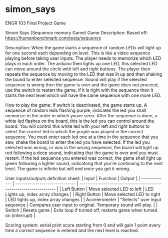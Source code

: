 # simon_says
ENGR 103 Final Project Game


Simon Says (Sequence memory Game)
Game Description:
Based off: https://humanbenchmark.com/tests/sequence

Description:
When the game starts a sequence of random LEDs will light up for one second each depending on level. This is like a video sequence playing before taking user inputs. The player needs to memorize which LED plays in each order. The arduino then lights up one LED, this selected LED can move around the circle with left and right buttons. The player then repeats the sequence by moving to the LED that was lit up and then shaking the board to enter selected sequence. Sound will play if the selected sequence is wrong then the game is over and the game does not proceed, use the switch to restart the game, if it is right with the sequence then it starts the next level which will have the same sequence with one more LED.

How to play the game:
If switch is deactivated, the game starts up. A sequence of random leds flashing purple, indicates the led you shall memorize in the order in which youve seen. After the sequence is done, a white led flashes on the board, this is the led you can control around the board. You will control this white led with your left and right buttons to select the correct led in which the purple was played in the correct sequence. You must enter each led one at a time in the sequence that you saw, shake the board to enter the led you have selected. If the led you selected was wrong, or was in the wrong sequence, the board will light up red following a deep sound, indicating that the game is over and you must restart. If the led sequence you entered was correct, the game shall light up green following a lighter sound, indicatong that you're continuing to the next level. 
The game is infinite but will end once you get it wrong. 


User inputs/outputs definition sheet:
| Input                          | Function                                                           | Output |
| ------------- | ------------------------------ | ------------------------------------------------------------------ |
| Left Button                |  Move selected LED to left                                   |  LED Lights up, index array changes                                                                                                  |
| Right Button               |  Move selected LED to right                                  |  LED lights up, index array changes                                                                                                  |
| Accelerometer              |  “Selects” user input sequence                               |  Compares user input to original. Temporary sound will play. |
| Switch                     |  Resets game                                                 | Exits loop if turned off, restarts game when turned on (interrupt)                                                                   |

Scoring system: serial print score starting from 0 and will gain 1 point every time a correct sequence is entered and the next level is reached. 

